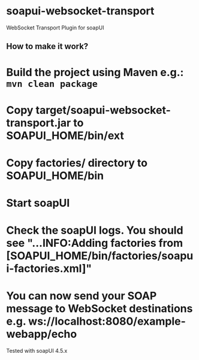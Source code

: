 soapui-websocket-transport
==========================

WebSocket Transport Plugin for soapUI

How to make it work?
-------------

# Build the project using Maven e.g.: <code>mvn clean package</code>
# Copy target/soapui-websocket-transport.jar to SOAPUI_HOME/bin/ext
# Copy factories/ directory to SOAPUI_HOME/bin
# Start soapUI
# Check the soapUI logs. You should see "...INFO:Adding factories from [SOAPUI_HOME/bin/factories/soapui-factories.xml]"
# You can now send your SOAP message to WebSocket destinations e.g. ws://localhost:8080/example-webapp/echo

Tested with soapUI 4.5.x